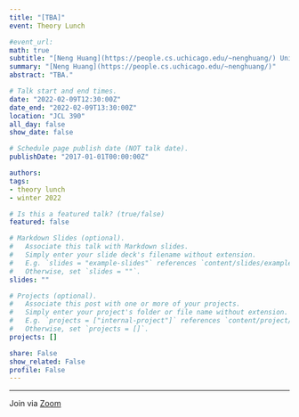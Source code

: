 ```yaml
---
title: "[TBA]"
event: Theory Lunch

#event_url:
math: true
subtitle: "[Neng Huang](https://people.cs.uchicago.edu/~nenghuang/) University of Chicago"
summary: "[Neng Huang](https://people.cs.uchicago.edu/~nenghuang/)"
abstract: "TBA."

# Talk start and end times.
date: "2022-02-09T12:30:00Z"
date_end: "2022-02-09T13:30:00Z"
location: "JCL 390"
all_day: false
show_date: false

# Schedule page publish date (NOT talk date).
publishDate: "2017-01-01T00:00:00Z"

authors:
tags:
- theory lunch
- winter 2022

# Is this a featured talk? (true/false)
featured: false

# Markdown Slides (optional).
#   Associate this talk with Markdown slides.
#   Simply enter your slide deck's filename without extension.
#   E.g. `slides = "example-slides"` references `content/slides/example-slides.md`.
#   Otherwise, set `slides = ""`.
slides: ""

# Projects (optional).
#   Associate this post with one or more of your projects.
#   Simply enter your project's folder or file name without extension.
#   E.g. `projects = ["internal-project"]` references `content/project/deep-learning/index.md`.
#   Otherwise, set `projects = []`.
projects: []

share: False
show_related: False
profile: False
---
```


---

Join via [Zoom](https://uchicago.zoom.us/j/99072449444?pwd=eEphTGEwL3NRNWpueEF3RHZHZ1Jwdz09)
